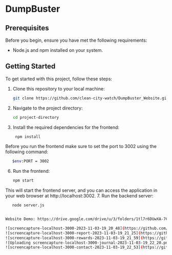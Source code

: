 # DumpBuster

## Prerequisites

Before you begin, ensure you have met the following requirements:

- Node.js and npm installed on your system.

## Getting Started

To get started with this project, follow these steps:

1. Clone this repository to your local machine:

   ```bash
   git clone https://github.com/clean-city-watch/DumpBuster_Website.git
2. Navigate to the project directory:
   ``` bash
   cd project-directory
4. Install the required dependencies for the frontend:
   ```bash
    npm install
Before you run the frontend make sure to set the port to 3002 using the following command:
 ```bash
    $env:PORT = 3002
```

6. Run the frontend:
   ```bash
   npm start
This will start the frontend server, and you can access the application in your web browser at http://localhost:3002.
7. Run the backend server:
```bash
   node server.js


Website Demo: https://drive.google.com/drive/u/3/folders/1tl7r6DUwXA-7CqhBL_kbETT0lml1-Bwf

![screencapture-localhost-3000-2023-11-03-19_20_48](https://github.com/clean-city-watch/DumpBuster_Website/assets/90612970/9f55d9a2-211d-4e62-849d-1fe082209b03)
![screencapture-localhost-3000-report-2023-11-03-19_21_25](https://github.com/clean-city-watch/DumpBuster_Website/assets/90612970/130b0c97-9a15-48eb-831d-c6594a36b1fc)
![screencapture-localhost-3000-rewards-2023-11-03-19_21_59](https://github.com/clean-city-watch/DumpBuster_Website/assets/90612970/97c5183f-188f-40fa-9944-c4a830478f77)
![Uploading screencapture-localhost-3000-journal-2023-11-03-19_22_20.png…]()
![screencapture-localhost-3000-contact-2023-11-03-19_22_53](https://github.com/clean-city-watch/DumpBuster_Website/assets/90612970/12d6fb97-0780-4066-a24d-249d2fdbc5be)
